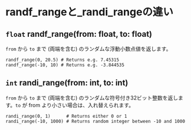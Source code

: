 # randf_rangeと_randi_rangeの違い

## `float` randf_range(from: float, to: float)

`from` から `to` まで (両端を含む) のランダムな浮動小数点値を返します。

```
randf_range(0, 20.5) # Returns e.g. 7.45315
randf_range(-10, 10) # Returns e.g. -3.844535
```

## `int` randi_range(from: int, to: int)

`from` から `to` まで (両端を含む) のランダムな符号付き32ビット整数を返します。`to` が from より小さい場合は、入れ替えられます。

```
randi_range(0, 1)      # Returns either 0 or 1
randi_range(-10, 1000) # Returns random integer between -10 and 1000
```
